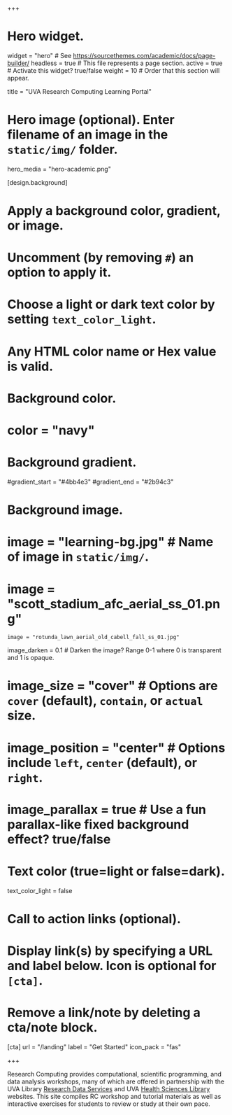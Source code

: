 +++
# Hero widget.
widget = "hero"  # See https://sourcethemes.com/academic/docs/page-builder/
headless = true  # This file represents a page section.
active = true  # Activate this widget? true/false
weight = 10  # Order that this section will appear.

title = "UVA Research Computing Learning Portal"

# Hero image (optional). Enter filename of an image in the `static/img/` folder.
hero_media = "hero-academic.png"

[design.background]
  # Apply a background color, gradient, or image.
  #   Uncomment (by removing `#`) an option to apply it.
  #   Choose a light or dark text color by setting `text_color_light`.
  #   Any HTML color name or Hex value is valid.

  # Background color.
  # color = "navy"
  
  # Background gradient.
  #gradient_start = "#4bb4e3"
  #gradient_end = "#2b94c3"
  
  # Background image.
#   image = "learning-bg.jpg"  # Name of image in `static/img/`.
#   image = "scott_stadium_afc_aerial_ss_01.png"
    image = "rotunda_lawn_aerial_old_cabell_fall_ss_01.jpg"
   image_darken = 0.1  # Darken the image? Range 0-1 where 0 is transparent and 1 is opaque.
  # image_size = "cover"  #  Options are `cover` (default), `contain`, or `actual` size.
  # image_position = "center"  # Options include `left`, `center` (default), or `right`.
  # image_parallax = true  # Use a fun parallax-like fixed background effect? true/false
  
  # Text color (true=light or false=dark).
  text_color_light = false


# Call to action links (optional).
#   Display link(s) by specifying a URL and label below. Icon is optional for `[cta]`.
#   Remove a link/note by deleting a cta/note block.
[cta]
  url = "/landing"
  label = "Get Started"
  icon_pack = "fas"
  
+++

Research Computing provides computational, scientific programming, and data analysis workshops, many of which are offered in partnership with the UVA Library [Research Data Services](https://data.library.virginia.edu/training) and UVA [Health Sciences Library](https://cal.hsl.virginia.edu/calendar/data) websites. This site compiles RC workshop and tutorial materials as well as interactive exercises for students to review or study at their own pace. 
